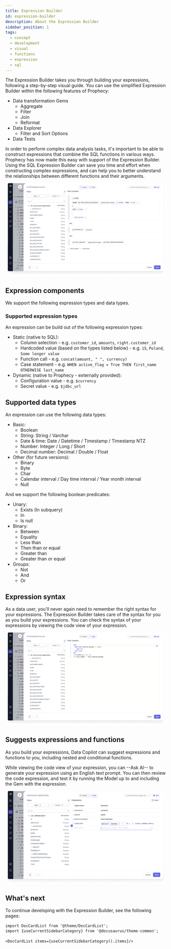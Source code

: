 ```yaml
---
title: Expression Builder
id: expression-builder
description: About the Expression Builder
sidebar_position: 1
tags:
  - concept
  - development
  - visual
  - functions
  - expression
  - sql
---
```


The Expression Builder takes you through building your expressions, following a step-by-step visual guide. You can use the simplified Expression Builder within the following features of Prophecy:

- Data transformation Gems
  - Aggregate
  - Filter
  - Join
  - Reformat
- Data Explorer
  - Filter and Sort Options
- Data Tests

In order to perform complex data analysis tasks, it's important to be able to construct expressions that combine the SQL functions in various ways. Prophecy has now made this easy with support of the Expression Builder. Using the SQL Expression Builder can save you time and effort when constructing complex expressions, and can help you to better understand the relationships between different functions and their arguments.

![Visual Expression Builder](img/visual-expression-builder.png)

## Expression components

We support the following expression types and data types.

### Supported expression types

An expression can be build out of the following expression types:

- Static (native to SQL):
  - Column selection - e.g. `customer_id`, `amounts`, `right.customer_id`
  - Hardcoded value (based on the types listed below) - e.g. `15`, `Poland`, `Some longer value`
  - Function call - e.g. `concat(amount, " ", currency)`
  - Case statement - e.g. `WHEN active_flag = True THEN first_name OTHERWISE last_name`
- Dynamic (native to Prophecy - externally provided):
  - Configuration value - e.g. `$currency`
  - Secret value - e.g. `$jdbc_url`

## Supported data types

An expression can use the following data types:

- Basic:
  - Boolean
  - String: String / Varchar
  - Date & time: Date / Datetime / Timestamp / Timestamp NTZ
  - Number: Integer / Long / Short
  - Decimal number: Decimal / Double / Float
- Other (for future versions):
  - Binary
  - Byte
  - Char
  - Calendar interval / Day time interval / Year month interval
  - Null

And we support the following boolean predicates:

- Unary:
  - Exists (In subquery)
  - In
  - Is null
- Binary:
  - Between
  - Equality
  - Less than
  - Then than or equal
  - Greater than
  - Greater than or equal
- Groups:
  - Not
  - And
  - Or

## Expression syntax

As a data user, you'll never again need to remember the right syntax for your expressions. The Expression Builder takes care of the syntax for you as you build your expressions. You can check the syntax of your expressions by viewing the code view of your expression.

![Code Expression Builder](img/code-expression-builder.png)

## Suggests expressions and functions

As you build your expressions, Data Copilot can suggest expressions and functions to you, including nested and conditional functions.

While viewing the code view of your expression, you can --Ask AI-- to generate your expression using an English text prompt. You can then review the code expression, and test it by running the Model up to and including the Gem with the expression.

![Ask AI to generate](img/ask-ai-expression.png)

## What's next

To continue developing with the Expression Builder, see the following pages:

```mdx-code-block
import DocCardList from '@theme/DocCardList';
import {useCurrentSidebarCategory} from '@docusaurus/theme-common';

<DocCardList items={useCurrentSidebarCategory().items}/>
```

